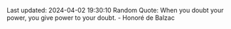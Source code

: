 Last updated: 2024-04-02 19:30:10
Random Quote: When you doubt your power, you give power to your doubt. - Honoré de Balzac